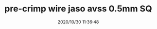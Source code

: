 ﻿---
layout: post 
title: pre-crimp wire jaso avss 0.5mm SQ
tags: 
categories: wire-harness
overview: pre-crimp wire jaso avss 0.5mm SQ
series: JASO
part_number: 7-jaso-100
thumb_img: static/202010/447-thumb-20201030194048.jpg
small_img: static/202010/447-20201030194048.jpg
date: 2020/10/30 11:36:48
---



